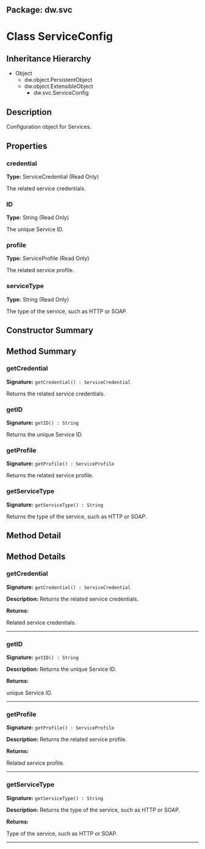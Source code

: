 ## Package: dw.svc

# Class ServiceConfig

## Inheritance Hierarchy

- Object
  - dw.object.PersistentObject
  - dw.object.ExtensibleObject
    - dw.svc.ServiceConfig

## Description

Configuration object for Services.

## Properties

### credential

**Type:** ServiceCredential (Read Only)

The related service credentials.

### ID

**Type:** String (Read Only)

The unique Service ID.

### profile

**Type:** ServiceProfile (Read Only)

The related service profile.

### serviceType

**Type:** String (Read Only)

The type of the service, such as HTTP or SOAP.

## Constructor Summary

## Method Summary

### getCredential

**Signature:** `getCredential() : ServiceCredential`

Returns the related service credentials.

### getID

**Signature:** `getID() : String`

Returns the unique Service ID.

### getProfile

**Signature:** `getProfile() : ServiceProfile`

Returns the related service profile.

### getServiceType

**Signature:** `getServiceType() : String`

Returns the type of the service, such as HTTP or SOAP.

## Method Detail

## Method Details

### getCredential

**Signature:** `getCredential() : ServiceCredential`

**Description:** Returns the related service credentials.

**Returns:**

Related service credentials.

---

### getID

**Signature:** `getID() : String`

**Description:** Returns the unique Service ID.

**Returns:**

unique Service ID.

---

### getProfile

**Signature:** `getProfile() : ServiceProfile`

**Description:** Returns the related service profile.

**Returns:**

Related service profile.

---

### getServiceType

**Signature:** `getServiceType() : String`

**Description:** Returns the type of the service, such as HTTP or SOAP.

**Returns:**

Type of the service, such as HTTP or SOAP.

---